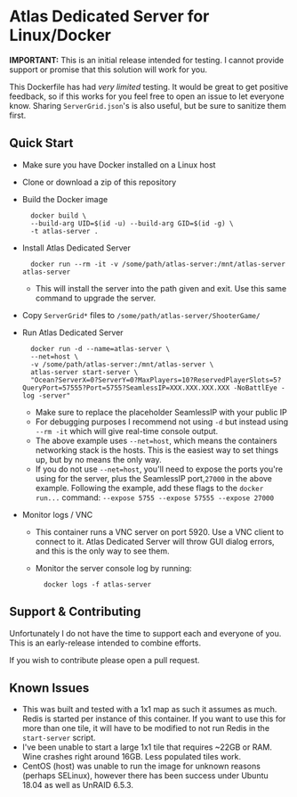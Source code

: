 # Atlas Dedicated Server for Linux/Docker

**IMPORTANT:** This is an initial release intended for testing. I cannot provide support or promise that this solution will work for you.

This Dockerfile has had *very limited* testing. It would be great to get positive feedback, so if this works for you feel free to open an issue to let everyone know. Sharing `ServerGrid.json`'s is also useful, but be sure to sanitize them first.

## Quick Start

* Make sure you have Docker installed on a Linux host
* Clone or download a zip of this repository
* Build the Docker image

        docker build \
        --build-arg UID=$(id -u) --build-arg GID=$(id -g) \
        -t atlas-server .

* Install Atlas Dedicated Server

        docker run --rm -it -v /some/path/atlas-server:/mnt/atlas-server atlas-server

    * This will install the server into the path given and exit. Use this same command to upgrade the server.

* Copy `ServerGrid*` files to `/some/path/atlas-server/ShooterGame/`

* Run Atlas Dedicated Server

        docker run -d --name=atlas-server \
        --net=host \
        -v /some/path/atlas-server:/mnt/atlas-server \
        atlas-server start-server \
        "Ocean?ServerX=0?ServerY=0?MaxPlayers=10?ReservedPlayerSlots=5?QueryPort=57555?Port=5755?SeamlessIP=XXX.XXX.XXX.XXX -NoBattlEye -log -server"

    * Make sure to replace the placeholder SeamlessIP with your public IP
    * For debugging purposes I recommend not using `-d` but instead using `--rm -it` which will give real-time console output.
    * The above example uses `--net=host`, which means the containers networking stack is the hosts. This is the easiest way to set things up, but by no means the only way.
    * If you do not use `--net=host`, you'll need to expose the ports you're using for the server, plus the SeamlessIP port,`27000` in the above example. Following the example, add these flags to the `docker run...` command: `--expose 5755 --expose 57555 --expose 27000`

* Monitor logs / VNC

    * This container runs a VNC server on port 5920. Use a VNC client to connect to it. Atlas Dedicated Server will throw GUI dialog errors, and this is the only way to see them.
    * Monitor the server console log by running:

            docker logs -f atlas-server

## Support & Contributing

Unfortunately I do not have the time to support each and everyone of you. This is an early-release intended to combine efforts.

If you wish to contribute please open a pull request.

## Known Issues

* This was built and tested with a 1x1 map as such it assumes as much. Redis is started per instance of this container. If you want to use this for more than one tile, it will have to be modified to not run Redis in the `start-server` script.
* I've been unable to start a large 1x1 tile that requires ~22GB or RAM. Wine crashes right around 16GB. Less populated tiles work.
* CentOS (host) was unable to run the image for unknown reasons (perhaps SELinux), however there has been success under Ubuntu 18.04 as well as UnRAID 6.5.3.
